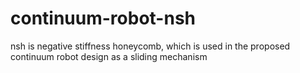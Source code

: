 # continuum-robot-nsh
nsh is negative stiffness honeycomb, which is used in the proposed continuum robot design as a sliding mechanism
